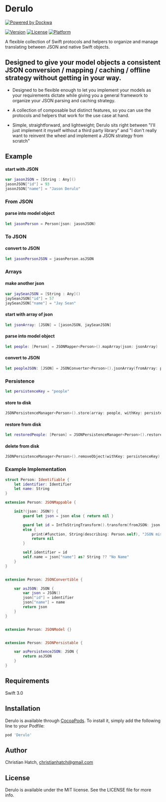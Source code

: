 # Derulo
[![Powered by Dockwa](https://raw.githubusercontent.com/dockwa/openpixel/dockwa/by-dockwa.png)](https://engineering.dockwa.com/)

[![Version](https://img.shields.io/cocoapods/v/Derulo.svg?style=flat)](http://cocoapods.org/pods/Derulo)
[![License](https://img.shields.io/cocoapods/l/Derulo.svg?style=flat)](http://cocoapods.org/pods/Derulo)
[![Platform](https://img.shields.io/cocoapods/p/Derulo.svg?style=flat)](http://cocoapods.org/pods/Derulo)

A flexible collection of Swift protocols and helpers to organize and manage translating between JSON and native Swift objects.


## Designed to give your model objects a consistent JSON conversion / mapping / caching / offline strategy without getting in your way.

* Designed to be flexible enough to let you implement your models as your requirements dictate while giving you a general framework to organize your JSON parsing and caching strategy.

* A collection of composable but distinct features, so you can use the protocols and helpers that work for the use case at hand.
  
* Simple, straightforward, and lightweight; Derulo sits right between "I'll just implement it myself without a third party library" and "I don't really want to reinvent the wheel and implement a JSON strategy from scratch"




## Example

#### start with JSON

```swift
var jasonJSON = [String : Any]()
jasonJSON["id"] = 93
jasonJSON["name"] = "Jason Derulo"
```


### From JSON

#### parse into model object
```swift
let jasonPerson = Person(json: jasonJSON)
```

### To JSON

#### convert to JSON
```swift
let jasonPersonJSON = jasonPerson.asJSON
```


### Arrays


#### make another json
```swift
var jaySeanJSON = [String : Any]()
jaySeanJSON["id"] = 57
jaySeanJSON["name"] = "Jay Sean"
```

#### start with array of json
```swift
let jsonArray: [JSON] = [jasonJSON, jaySeanJSON]
```

#### parse into model object
```swift
let people: [Person] = JSONMapper<Person>().mapArray(json: jsonArray)
```

#### convert to JSON
```swift
let peopleJSON: [JSON] = JSONConverter<Person>().jsonArray(fromArray: people)
```


### Persistence

```swift
let persistenceKey = "people"
```

#### store to disk
```swift
JSONPersistenceManager<Person>().store(array: people, withKey: persistenceKey)
```

#### restore from disk
```swift
let restoredPeople: [Person] = JSONPersistenceManager<Person>().restoreArray(withKey: persistenceKey)
```

#### delete from disk
```swift
JSONPersistenceManager<Person>().removeObject(withKey: persistenceKey)
```



### Example Implementation

```swift
struct Person: Identifiable {
    let identifier: Identifier
    let name: String
}

extension Person: JSONMappable {

    init?(json: JSON?) {
        guard let json = json else { return nil }

        guard let id = IntToStringTransform().transform(fromJSON: json["id"])
        else {
            print(#function, String(describing: Person.self), "JSON missing required properties")
            return nil
        }

        self.identifier = id
        self.name = json["name"] as? String ?? "No Name"
    }
}


extension Person: JSONConvertible {

    var asJSON: JSON {
        var json = JSON()
        json["id"] = identifier
        json["name"] = name
        return json
    }
}


extension Person: JSONModel {}


extension Person: JSONPersistable {

    var asPersistenceJSON: JSON {
        return asJSON
    }
}
```


## Requirements

Swift 3.0

## Installation

Derulo is available through [CocoaPods](http://cocoapods.org). To install
it, simply add the following line to your Podfile:

```ruby
pod 'Derulo'
```

## Author

Christian Hatch, christianhatch@gmail.com

## License

Derulo is available under the MIT license. See the LICENSE file for more info.
